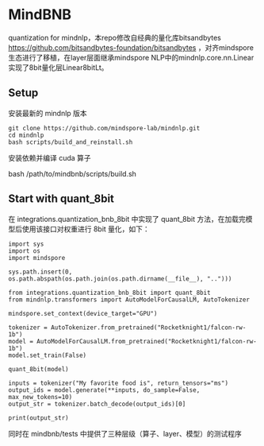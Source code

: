 # MindBNB

quantization for mindnlp，本repo修改自经典的量化库bitsandbytes https://github.com/bitsandbytes-foundation/bitsandbytes ，对齐mindspore生态进行了移植，在layer层面继承mindspore NLP中的mindnlp.core.nn.Linear实现了8bit量化层Linear8bitLt。

## Setup

安装最新的 mindnlp 版本

```
git clone https://github.com/mindspore-lab/mindnlp.git
cd mindnlp
bash scripts/build_and_reinstall.sh

```

安装依赖并编译 cuda 算子

bash /path/to/mindbnb/scripts/build.sh

## Start with quant_8bit

在 integrations.quantization_bnb_8bit 中实现了 quant_8bit 方法，在加载完模型后使用该接口对权重进行 8bit 量化，如下：

```
import sys
import os
import mindspore

sys.path.insert(0, os.path.abspath(os.path.join(os.path.dirname(__file__), "..")))

from integrations.quantization_bnb_8bit import quant_8bit
from mindnlp.transformers import AutoModelForCausalLM, AutoTokenizer

mindspore.set_context(device_target="GPU")

tokenizer = AutoTokenizer.from_pretrained("Rocketknight1/falcon-rw-1b")
model = AutoModelForCausalLM.from_pretrained("Rocketknight1/falcon-rw-1b")
model.set_train(False)

quant_8bit(model)

inputs = tokenizer("My favorite food is", return_tensors="ms")
output_ids = model.generate(**inputs, do_sample=False, max_new_tokens=10)
output_str = tokenizer.batch_decode(output_ids)[0]

print(output_str)
```

同时在 mindbnb/tests 中提供了三种层级（算子、layer、模型）的测试程序
